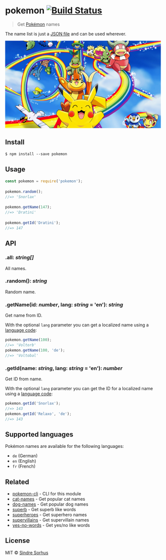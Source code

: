 # pokemon [![Build Status](https://travis-ci.org/sindresorhus/pokemon.svg?branch=master)](https://travis-ci.org/sindresorhus/pokemon)

> Get [Pokémon](https://en.wikipedia.org/wiki/Pok%C3%A9mon) names

The name list is just a [JSON file](pokemon.json) and can be used wherever.

![](header.jpg)


## Install

```
$ npm install --save pokemon
```


## Usage

```js
const pokemon = require('pokemon');

pokemon.random();
//=> 'Snorlax'

pokemon.getName(147);
//=> 'Dratini'

pokemon.getId('Dratini');
//=> 147
```


## API

### .all: *string[]*

All names.

### .random(): *string*

Random name.

### .getName(id: *number*, lang: *string* = 'en'): *string*

Get name from ID.

With the optional `lang` parameter you can get a localized name using a [language code](https://en.wikipedia.org/wiki/ISO_639-1):

```js
pokemon.getName(100);
//=> 'Voltorb'
pokemon.getName(100, 'de');
//=> 'Voltobal'
```

### .getId(name: *string*, lang: *string* = 'en'): *number*

Get ID from name.

With the optional `lang` parameter you can get the ID for a localized name using a [language code](https://en.wikipedia.org/wiki/ISO_639-1):

```js
pokemon.getId('Snorlax');
//=> 143
pokemon.getId('Relaxo', 'de');
//=> 143
```


## Supported languages

Pokémon names are available for the following languages:

- `de` (German)
- `en` (English)
- `fr` (French)


## Related

- [pokemon-cli](https://github.com/sindresorhus/pokemon-cli) - CLI for this module
- [cat-names](https://github.com/sindresorhus/cat-names) - Get popular cat names
- [dog-names](https://github.com/sindresorhus/dog-names) - Get popular dog names
- [superb](https://github.com/sindresorhus/superb) - Get superb like words
- [superheroes](https://github.com/sindresorhus/superheroes) - Get superhero names
- [supervillains](https://github.com/sindresorhus/supervillains) - Get supervillain names
- [yes-no-words](https://github.com/sindresorhus/yes-no-words) - Get yes/no like words


## License

MIT © [Sindre Sorhus](https://sindresorhus.com)
